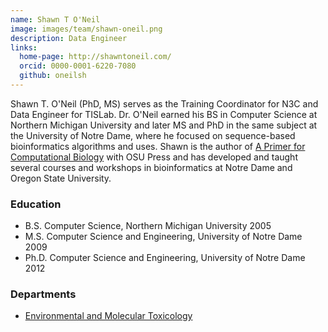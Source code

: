 ```yaml
---
name: Shawn T O'Neil
image: images/team/shawn-oneil.png
description: Data Engineer
links:
  home-page: http://shawntoneil.com/
  orcid: 0000-0001-6220-7080
  github: oneilsh
---
```


Shawn T. O'Neil (PhD, MS) serves as the Training Coordinator for N3C and Data Engineer for TISLab.
Dr. O'Neil earned his BS in Computer Science at Northern Michigan University and later MS and PhD in the same subject at the University of Notre Dame, where he focused on sequence-based bioinformatics algorithms and uses.
Shawn is the author of [A Primer for Computational Biology](https://open.oregonstate.education/computationalbiology/) with OSU Press and has developed and taught several courses and workshops in bioinformatics at Notre Dame and Oregon State University.

### Education

- B.S. Computer Science, Northern Michigan University 2005
- M.S. Computer Science and Engineering, University of Notre Dame 2009
- Ph.D. Computer Science and Engineering, University of Notre Dame 2012

### Departments

- [Environmental and Molecular Toxicology](http://emt.oregonstate.edu/)
